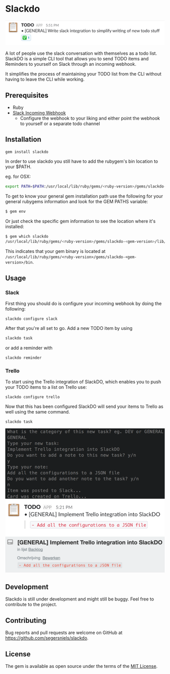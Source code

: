 # Slackdo
![example](img/task-example.png)

A lot of people use the slack conversation with themselves as a todo list. SlackDO is a simple CLI tool that allows you to send TODO items and Reminders to yourself on Slack through an incoming webhook.

It simplifies the process of maintaining your TODO list from the CLI without having to leave the CLI while working.

## Prerequisites
- Ruby
- [Slack Incoming Webhook](https://my.slack.com/services/new/incoming-webhook)
  - Configure the webhook to your liking and either point the webhook to yourself or a separate todo channel

## Installation
```
gem install slackdo
```

In order to use slackdo you still have to add the rubygem's bin location to your $PATH.

eg. for OSX:

```bash
export PATH=$PATH:/usr/local/lib/ruby/gems/<ruby-version>/gems/slackdo-<gem-version>/bin
```

To get to know your general gem installation path use the following for your general rubygems information and look for the GEM PATHS variable:

```bash
$ gem env
```

Or just check the specific gem information to see the location where it's installed:

```bash
$ gem which slackdo
/usr/local/lib/ruby/gems/<ruby-version>/gems/slackdo-<gem-version>/lib/slackdo.rb
```

This indicates that your gem binary is located at `/usr/local/lib/ruby/gems/<ruby-version>/gems/slackdo-<gem-version>/bin`.

## Usage
### Slack
First thing you should do is configure your incoming webhook by doing the following:

```
slackdo configure slack
```

After that you're all set to go.
Add a new TODO item by using

```ruby
slackdo task
```
or add a reminder with

```ruby
slackdo reminder
```

### Trello
To start using the Trello integration of SlackDO, which enables you to push your TODO items to a list on Trello use:

```
slackdo configure trello
```

Now that this has been configured SlackDO will send your items to Trello as well using the same command.

```
slackdo task
```

![example](img/cli-example.png)
![example](img/slack-task.png)
![example](img/trello-card.png)

## Development

Slackdo is still under development and might still be buggy. Feel free to contribute to the project.

## Contributing

Bug reports and pull requests are welcome on GitHub at https://github.com/segersniels/slackdo.

## License

The gem is available as open source under the terms of the [MIT License](https://opensource.org/licenses/MIT).
